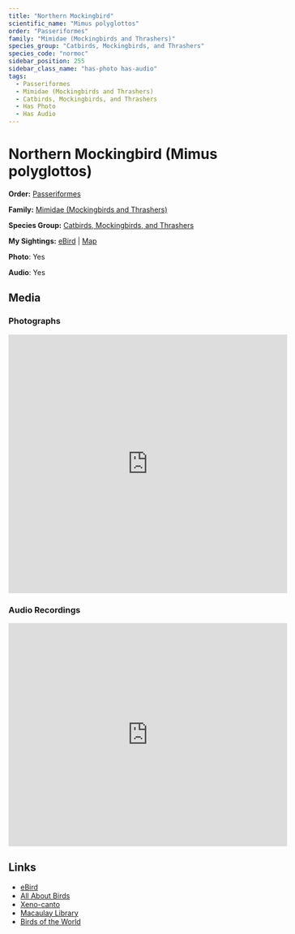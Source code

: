 ```yaml
---
title: "Northern Mockingbird"
scientific_name: "Mimus polyglottos"
order: "Passeriformes"
family: "Mimidae (Mockingbirds and Thrashers)"
species_group: "Catbirds, Mockingbirds, and Thrashers"
species_code: "normoc"
sidebar_position: 255
sidebar_class_name: "has-photo has-audio"
tags: 
  - Passeriformes
  - Mimidae (Mockingbirds and Thrashers)
  - Catbirds, Mockingbirds, and Thrashers
  - Has Photo
  - Has Audio
---
```


# Northern Mockingbird (Mimus polyglottos)

**Order:** [Passeriformes](/tags/passeriformes)

**Family:** [Mimidae (Mockingbirds and Thrashers)](/tags/mimidae-mockingbirds-and-thrashers)

**Species Group:** [Catbirds, Mockingbirds, and Thrashers](/tags/catbirds-mockingbirds-and-thrashers)

**My Sightings:** [eBird](https://ebird.org/lifelist?r=world&time=life&spp=normoc) | [Map](/map?species_code=normoc)

**Photo**: Yes 

**Audio**: Yes

## Media
### Photographs
<iframe src="https://macaulaylibrary.org/asset/626996435/embed" width="550" height="510" frameborder="0" allowfullscreen></iframe>

### Audio Recordings
<iframe src="https://macaulaylibrary.org/asset/626583307/embed" width="550" height="440" frameborder="0" allowfullscreen></iframe>

## Links
* [eBird](https://ebird.org/species/normoc) 
* [All About Birds](https://www.allaboutbirds.org/guide/normoc) 
* [Xeno-canto](https://www.xeno-canto.org/species/mimus-polyglottos) 
* [Macaulay Library](https://search.macaulaylibrary.org/catalog?taxonCode=normoc&sort=rating_rank_desc)
* [Birds of the World](https://birdsoftheworld.org/bow/species/normoc)
